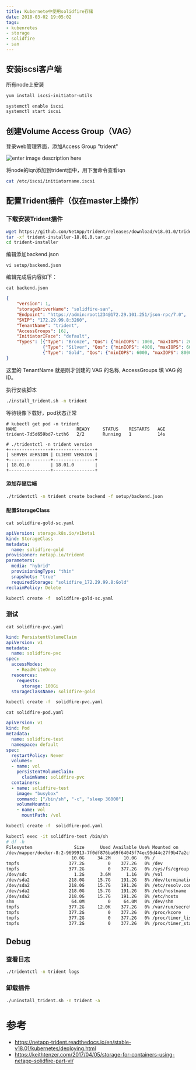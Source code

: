 ```yaml
---
title: Kubernete中使用solidfire存储
date: 2018-03-02 19:05:02
tags: 
- kubenretes
- storage
- solidfire
- san
---
```


## 安装iscsi客户端
所有node上安装
```bash
yum install iscsi-initiator-utils
```
```bash
systemctl enable iscsi
systemctl start iscsi
```
## 创建Volume Access Group（VAG）
登录web管理界面，添加Access Group "trident"

![enter image description here](https://keithtenzer.files.wordpress.com/2017/03/screen-shot-2017-03-16-at-11-32-48.png?w=440)

将node的iqn添加到trident组中，用下面命令查看iqn
```bash
cat /etc/iscsi/initiatorname.iscsi
```


## 配置Trident插件（仅在master上操作）

### 下载安装Trident插件
```bash
wget https://github.com/NetApp/trident/releases/download/v18.01.0/trident-installer-18.01.0.tar.gz
tar -xf trident-installer-18.01.0.tar.gz
cd trident-installer
```
编辑添加backend.json
```
vi setup/backend.json
```
编辑完成后内容如下：
```
cat backend.json
```
```json
{
    "version": 1,
    "storageDriverName": "solidfire-san",
    "Endpoint": "https://admin:root1234@172.29.101.251/json-rpc/7.0",
    "SVIP": "172.29.99.8:3260",
    "TenantName": "trident",
    "AccessGroups": [6],
    "InitiatorIFace": "default",
    "Types": [{"Type": "Bronze", "Qos": {"minIOPS": 1000, "maxIOPS": 2000, "burstIOPS": 4000}},
              {"Type": "Silver", "Qos": {"minIOPS": 4000, "maxIOPS": 6000, "burstIOPS": 8000}},
              {"Type": "Gold", "Qos": {"minIOPS": 6000, "maxIOPS": 8000, "burstIOPS": 10000}}]
}
```
这里的 TenantName 就是刚才创建的 VAG 的名称, AccessGroups 填 VAG 的 ID。


执行安装脚本
```bash
./install_trident.sh -n trident
```

等待镜像下载好，pod状态正常
```
# kubectl get pod -n trident
NAME                       READY     STATUS    RESTARTS   AGE
trident-7d5d659bd7-tzth6   2/2       Running   1          14s

# ./tridentctl -n trident version
+----------------+----------------+
| SERVER VERSION | CLIENT VERSION |
+----------------+----------------+
| 18.01.0        | 18.01.0        |
+----------------+----------------+
```

#### 添加存储后端
```bash
./tridentctl -n trident create backend -f setup/backend.json
```
#### 配置StorageClass
```
cat solidfire-gold-sc.yaml
```
```yaml
apiVersion: storage.k8s.io/v1beta1
kind: StorageClass
metadata:
  name: solidfire-gold
provisioner: netapp.io/trident
parameters:
  media: "hybrid"
  provisioningType: "thin"
  snapshots: "true"
  requiredStorage: "solidfire_172.29.99.8:Gold"
reclaimPolicy: Delete  
```
```bash
kubectl create -f  solidfire-gold-sc.yaml
```
### 测试

```
cat solidfire-pvc.yaml
```
```yaml
kind: PersistentVolumeClaim
apiVersion: v1
metadata:
  name: solidfire-pvc
spec:
  accessModes:
    - ReadWriteOnce
  resources:
    requests:
      storage: 100Gi
  storageClassName: solidfire-gold
```

```bash
kubectl create -f  solidfire-pvc.yaml
```
```
cat solidfire-pod.yaml
```
```yaml
apiVersion: v1
kind: Pod
metadata:
  name: solidfire-test
  namespace: default
spec:
  restartPolicy: Never
  volumes:
  - name: vol
    persistentVolumeClaim:
      claimName: solidfire-pvc
  containers:
  - name: solidfire-test
    image: "busybox"
    command: ["/bin/sh", "-c", "sleep 36000"]
    volumeMounts:
    - name: vol
      mountPath: /vol
```
```bash
kubectl create -f  solidfire-pod.yaml
```

```bash
kubectl exec -it solidfire-test /bin/sh
# df -h
Filesystem                Size      Used Available Use% Mounted on
/dev/mapper/docker-8:2-9699913-7f0df876ba69f64045f74ec95d44c27f9b47a2cffb7b1beba781763dcc5f385e
                         10.0G     34.2M     10.0G   0% /
tmpfs                   377.2G         0    377.2G   0% /dev
tmpfs                   377.2G         0    377.2G   0% /sys/fs/cgroup
/dev/sdc                  1.2G      3.6M      1.1G   0% /vol
/dev/sda2               218.0G     15.7G    191.2G   8% /dev/termination-log
/dev/sda2               218.0G     15.7G    191.2G   8% /etc/resolv.conf
/dev/sda2               218.0G     15.7G    191.2G   8% /etc/hostname
/dev/sda2               218.0G     15.7G    191.2G   8% /etc/hosts
shm                      64.0M         0     64.0M   0% /dev/shm
tmpfs                   377.2G     12.0K    377.2G   0% /var/run/secrets/kubernetes.io/serviceaccount
tmpfs                   377.2G         0    377.2G   0% /proc/kcore
tmpfs                   377.2G         0    377.2G   0% /proc/timer_list
tmpfs                   377.2G         0    377.2G   0% /proc/timer_stats
```

## Debug
### 查看日志
```bash
./tridentctl -n trident logs
```

### 卸载插件
```bash
./uninstall_trident.sh -n trident -a
```

# 参考
* https://netapp-trident.readthedocs.io/en/stable-v18.01/kubernetes/deploying.html
* https://keithtenzer.com/2017/04/05/storage-for-containers-using-netapp-solidfire-part-vi/
